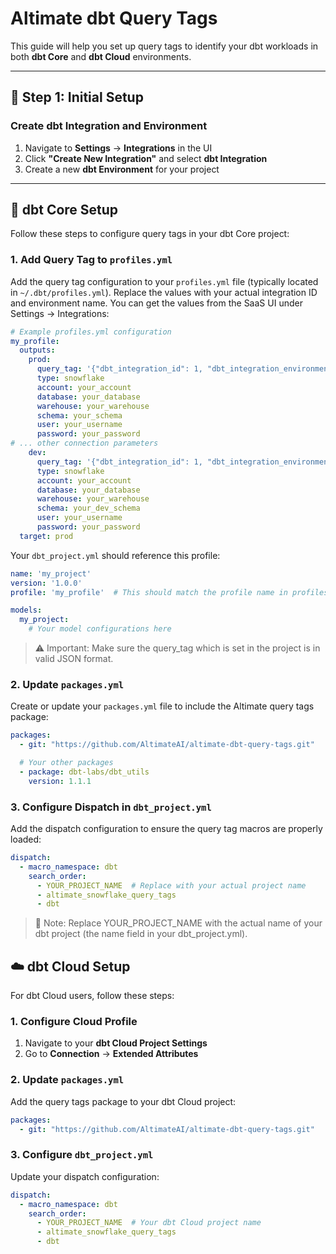 # Altimate dbt Query Tags

This guide will help you set up query tags to identify your dbt workloads in both **dbt Core** and **dbt Cloud** environments.

---

## 🔧 Step 1: Initial Setup

### Create dbt Integration and Environment

1. Navigate to **Settings** → **Integrations** in the UI
2. Click **"Create New Integration"** and select **dbt Integration**
3. Create a new **dbt Environment** for your project

---

## 🧩 dbt Core Setup

Follow these steps to configure query tags in your dbt Core project:

### 1. Add Query Tag to `profiles.yml`

Add the query tag configuration to your `profiles.yml` file (typically located in `~/.dbt/profiles.yml`). Replace the values with your actual integration ID and environment name. You can get the values from the SaaS UI under Settings -> Integrations:

```yaml
# Example profiles.yml configuration
my_profile:
  outputs:
    prod:
      query_tag: '{"dbt_integration_id": 1, "dbt_integration_environment": "PROD"}'
      type: snowflake
      account: your_account
      database: your_database
      warehouse: your_warehouse
      schema: your_schema
      user: your_username
      password: your_password
# ... other connection parameters
    dev:
      query_tag: '{"dbt_integration_id": 1, "dbt_integration_environment": "DEV"}'
      type: snowflake
      account: your_account
      database: your_database
      warehouse: your_warehouse
      schema: your_dev_schema
      user: your_username
      password: your_password
  target: prod
```

Your `dbt_project.yml` should reference this profile:

```yaml
name: 'my_project'
version: '1.0.0'
profile: 'my_profile'  # This should match the profile name in profiles.yml

models:
  my_project:
    # Your model configurations here
```

> ⚠️ Important: Make sure the query_tag which is set in the project is in valid JSON format.

### 2. Update `packages.yml`

Create or update your `packages.yml` file to include the Altimate query tags package:

```yaml
packages:
  - git: "https://github.com/AltimateAI/altimate-dbt-query-tags.git"

  # Your other packages
  - package: dbt-labs/dbt_utils
    version: 1.1.1
```

### 3. Configure Dispatch in `dbt_project.yml`

Add the dispatch configuration to ensure the query tag macros are properly loaded:

```yaml
dispatch:
  - macro_namespace: dbt
    search_order:
      - YOUR_PROJECT_NAME  # Replace with your actual project name
      - altimate_snowflake_query_tags
      - dbt
```

> 📝 Note: Replace YOUR_PROJECT_NAME with the actual name of your dbt project (the name field in your dbt_project.yml).

## ☁️ dbt Cloud Setup

For dbt Cloud users, follow these steps:

### 1. Configure Cloud Profile

1. Navigate to your **dbt Cloud Project Settings**
2. Go to **Connection** → **Extended Attributes**

### 2. Update `packages.yml`

Add the query tags package to your dbt Cloud project:

```yaml
packages:
  - git: "https://github.com/AltimateAI/altimate-dbt-query-tags.git"
```

### 3. Configure `dbt_project.yml`

Update your dispatch configuration:

```yaml
dispatch:
  - macro_namespace: dbt
    search_order:
      - YOUR_PROJECT_NAME  # Your dbt Cloud project name
      - altimate_snowflake_query_tags
      - dbt
```
